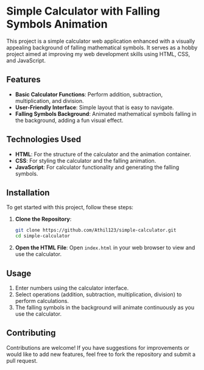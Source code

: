 # Simple Calculator with Falling Symbols Animation

This project is a simple calculator web application enhanced with a visually appealing background of falling mathematical symbols. It serves as a hobby project aimed at improving my web development skills using HTML, CSS, and JavaScript.

## Features

- **Basic Calculator Functions**: Perform addition, subtraction, multiplication, and division.
- **User-Friendly Interface**: Simple layout that is easy to navigate.
- **Falling Symbols Background**: Animated mathematical symbols falling in the background, adding a fun visual effect.

## Technologies Used

- **HTML**: For the structure of the calculator and the animation container.
- **CSS**: For styling the calculator and the falling animation.
- **JavaScript**: For calculator functionality and generating the falling symbols.

## Installation

To get started with this project, follow these steps:

1. **Clone the Repository**:
    ```bash
    git clone https://github.com/Athil123/simple-calculator.git
    cd simple-calculator
    ```

2. **Open the HTML File**: Open `index.html` in your web browser to view and use the calculator.

## Usage

1. Enter numbers using the calculator interface.
2. Select operations (addition, subtraction, multiplication, division) to perform calculations.
3. The falling symbols in the background will animate continuously as you use the calculator.

## Contributing

Contributions are welcome! If you have suggestions for improvements or would like to add new features, feel free to fork the repository and submit a pull request.

